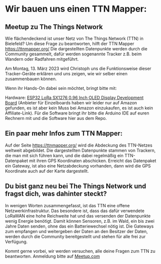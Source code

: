 # Wir bauen uns einen TTN Mapper:
## Meetup zu The Things Network

Wie flächendeckend ist unser Netz von The Things Network (TTN) in Bielefeld? Um diese Frage zu beantworten, hilft der TTN Mapper https://ttnmapper.org/ Die dargestellten Datenpunkte werden durch die Community gesammelt, dafür werden sogenannte Tracker z.B. beim Wandern oder Radfahren mitgeführt. 

Am Montag, 13. März 2023 wird Christoph uns die Funktionsweise dieser Tracker-Geräte erklären und uns zeigen, wie wir selber einen zusammenbauen können. 

Wenn ihr Hands-On dabei sein möchtet, bringt bitte mit: 

Hardware: [ESP32 LoRa SX1276 0.96 Inch OLED Display Development Board](https://amzn.eu/d/6haTsAN) (Anbieter für Einzelboards haben wir leider nur auf Amazon gefunden, es ist aber kein Muss bei Amazon einzukaufen, es ist auch kein Affiliate-Link). 
Für die Software bringt ihr bitte die Arduino IDE auf euren Rechnern mit und die Software hier aus dem Repo.

## Ein paar mehr Infos zum TTN Mapper:
Auf der Seite https://ttnmapper.org/ wird die Abdeckung des TTN-Netzes weltweit abgebildet. Die dargestellten Datenpunkte stammen von Trackern, die man mit sich führen kann, und die dabei regelmäßig ein TTN-Datenpaket mit ihren GPS Koordinaten abschicken. Erreicht das Datenpaket ein Gateway, ist also eine Netzabdeckung vorhanden, dann wird die GPS Koordinate auch auf der Karte dargestellt.  


## Du bist ganz neu bei The Things Network und fragst dich, was dahinter steckt? 
In wenigen Worten zusammengefasst, ist das TTN eine offene Netzwerkinfrastruktur. Das besondere ist, dass das dafür verwendete LoRaWAN eine hohe Reichweite hat und das versenden der Datenpunkte wenig Energie benötigt. Damit können Sensoren, z.B. im Wald, ein bis zwei Jahre Daten senden, ohne das ein Batteriewechsel nötig ist. Die Gateways zum empfangen und weitergeben der Daten an den Besitzer der Daten, werden durch die Community bereitgestellt und stehen für alle frei zur Verfügung. 

Kommt gerne vorbei, wir werden versuchen, alle deine Fragen zum TTN zu beantworten. Anmeldung bitte auf [Meetup.com](https://www.meetup.com/code-for-bielefeld/events/291550864/?isFirstPublish=true)

